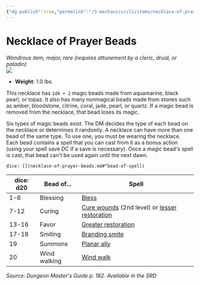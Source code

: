 ```yaml
---
{"dg-publish":true,"permalink":"/3-mechanics/cli/items/necklace-of-prayer-beads/","tags":["ttrpg-cli/compendium/src/5e/dmg","ttrpg-cli/item/attunement/required","ttrpg-cli/item/rarity/rare","ttrpg-cli/item/tier/major"]}
---
```


# Necklace of Prayer Beads
*Wondrous item, major, rare (requires attunement by a cleric, druid, or paladin)*  
![](3-Mechanics/CLI/items/img/necklace-of-prayer-beads.webp#right)

- **Weight**: 1.0 lbs.

This necklace has `1d4 + 2` magic beads made from aquamarine, black pearl, or topaz. It also has many nonmagical beads made from stones such as amber, bloodstone, citrine, coral, jade, pearl, or quartz. If a magic bead is removed from the necklace, that bead loses its magic.

Six types of magic beads exist. The DM decides the type of each bead on the necklace or determines it randomly. A necklace can have more than one bead of the same type. To use one, you must be wearing the necklace. Each bead contains a spell that you can cast from it as a bonus action (using your spell save DC if a save is necessary). Once a magic bead's spell is cast, that bead can't be used again until the next dawn.

`dice: [](necklace-of-prayer-beads.md#^bead-of-spell)`

| dice: d20 | Bead of... | Spell |
|-----------|------------|-------|
| 1-6 | Blessing | [Bless](3-Mechanics/CLI/spells/bless.md) |
| 7-12 | Curing | [Cure wounds](3-Mechanics/CLI/spells/cure-wounds.md) (2nd level) or [lesser restoration](3-Mechanics/CLI/spells/lesser-restoration.md) |
| 13-16 | Favor | [Greater restoration](3-Mechanics/CLI/spells/greater-restoration.md) |
| 17-18 | Smiting | [Branding smite](3-Mechanics/CLI/spells/branding-smite.md) |
| 19 | Summons | [Planar ally](3-Mechanics/CLI/spells/planar-ally.md) |
| 20 | Wind walking | [Wind walk](3-Mechanics/CLI/spells/wind-walk.md) |{ #bead-of-spell}


*Source: Dungeon Master's Guide p. 182. Available in the <span title='Systems Reference Document (5.1)'>SRD</span>*